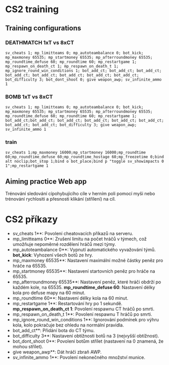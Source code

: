 # CS2 training

## Training configurations

### DEATHMATCH 1xT vs 8xCT
```
sv_cheats 1; mp_limitteams 0; mp_autoteambalance 0; bot_kick; mp_maxmoney 65535; mp_startmoney 65535; mp_afterroundmoney 65535; mp_roundtime_defuse 60; mp_roundtime 60; mp_restartgame 1; mp_respawn_on_death_ct 1; mp_respawn_on_death_t 1; mp_ignore_round_win_conditions 1; bot_add_ct; bot_add_ct; bot_add_ct; bot_add_ct; bot_add_ct; bot_add_ct; bot_add_ct; bot_add_ct; bot_difficulty 3; bot_dont_shoot 0; give weapon_awp; sv_infinite_ammo 1
```

### BOMB 1xT vs 8xCT
```
sv_cheats 1; mp_limitteams 0; mp_autoteambalance 0; bot_kick; mp_maxmoney 65535; mp_startmoney 65535; mp_afterroundmoney 65535; mp_roundtime_defuse 60; mp_roundtime 60; mp_restartgame 1;  bot_add_ct;bot_add_ct; bot_add_ct; bot_add_ct; bot_add_ct; bot_add_ct; bot_add_ct; bot_add_ct; bot_difficulty 3; give weapon_awp; sv_infinite_ammo 1 
```

### train
```
sv_cheats 1;mp_maxmoney 16000;mp_startmoney 16000;mp_roundtime 60;mp_roundtime_defuse 60;mp_roundtime_hostage 60;mp_freezetime 0;bind alt noclip;bot_stop 1;bind o bot_place;bind p "toggle sv_showimpacts 0 1";mp_restartgame 1
```


## Aiming practice Web app
Trénování sledování cípohybujícího cíle v herním poli pomocí myši nebo trénování rychlositi a přesnosti klikání (střílení) na cíl.

# CS2 příkazy

* sv_cheats 1**: Povolení cheatovacích příkazů na serveru.
* mp_limitteams 0**: Zrušení limitu na počet hráčů v týmech, což umožňuje nepoměrné rozdělení hráčů mezi týmy.
* mp_autoteambalance 0**: Vypnutí automatického vyvažování týmů.
**bot_kick**: Vyhození všech botů ze hry.
* mp_maxmoney 65535**: Nastavení maximální možné částky peněz pro hráče na 65535.
* mp_startmoney 65535**: Nastavení startovních peněz pro hráče na 65535.
* mp_afterroundmoney 65535**: Nastavení peněz, které hráči obdrží po každém kole, na 65535.
**mp_roundtime_defuse 60**: Nastavení délky kola pro defuse mapy na 60 minut.
* mp_roundtime 60**: Nastavení délky kola na 60 minut.
* mp_restartgame 1**: Restartování hry po 1 sekundě.
**mp_respawn_on_death_ct 1**: Povolení respawnu CT hráčů po smrti.
* mp_respawn_on_death_t 1**: Povolení respawnu T hráčů po smrti.
* mp_ignore_round_win_conditions 1**: Ignorování podmínek pro výhru kola, kolo pokračuje bez ohledu na normální pravidla.
* bot_add_ct**: Přidání bota do CT týmu.
* bot_difficulty 3**: Nastavení obtížnosti botů na 3 (nejvyšší obtížnost).
* bot_dont_shoot 0**: Povolení botům střílet (nastavení na 0 znamená, že mohou střílet).
* give weapon_awp**: Dát hráči zbraň AWP.
* sv_infinite_ammo 1**: Povolení nekonečného množství munice.


